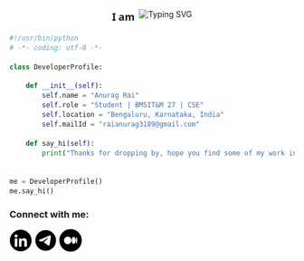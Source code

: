 <div style="display:flex;align-items:center;justify-content:center;gap:8px;flex-wrap:wrap;">
  <span style="font:600 18px/1.2 system-ui, -apple-system, Segoe UI, Roboto, 'Helvetica Neue', Arial;">I am</span>
  <img
    src="https://readme-typing-svg.demolab.com?font=Lora&pause=1000&color=010405&width=450&lines=%F0%9D%90%82%F0%9D%90%A1%F0%9D%90%9A%F0%9D%90%A9%F0%9D%90%AD%F0%9D%90%9E%F0%9D%90%AB+%F0%9D%90%8B%F0%9D%90%9E%F0%9D%90%9A%F0%9D%90%9D%40+GDG+on+Campus+BMSIT%26M;%F0%9D%90%96%F0%9D%90%9E%F0%9D%90%9B%F0%9D%90%A6%F0%9D%90%9A%F0%9D%90%AC%F0%9D%90%AD%F0%9D%90%9E%F0%9D%90%AB%40+AR+VR+Hub+BMSIT%26M;an+Android+Developer+;an+AI%26ML+Explorer;a+Cloud+Enthusiast;a+Creative+Tech+Storyteller;an+AR%2FVR+Explorer;and+most+importantly%2C+%F0%9D%90%9A+%F0%9D%90%83%F0%9D%90%AB%F0%9D%90%9E%F0%9D%90%9A%F0%9D%90%A6%F0%9D%90%9E%F0%9D%90%AB"
    alt="Typing SVG"
    style="height:28px;vertical-align:middle"
  />
</div>



```python
#!/usr/bin/python
# -*- coding: utf-8 -*-

class DeveloperProfile:

    def __init__(self):
        self.name = "Anurag Rai"
        self.role = "Student | BMSIT&M 27 | CSE"
        self.location = "Bengaluru, Karnataka, India"
        self.mailId = "raianurag3189@gmail.com"

    def say_hi(self):
        print("Thanks for dropping by, hope you find some of my work interesting.")


me = DeveloperProfile()
me.say_hi()
```

<h3 align="left">Connect with me:</h3>
<p align="left">
<a href="https://www.linkedin.com/in/r-anurag" target="blank"><img align="center" src="./connect-with-me-icons/linkedinIcon.png" alt="r-anurag" height="40" width="40" /></a>
<a href="https://mailto:raianurag3189@gmail.com" target="blank"><img align="center" src="./connect-with-me-icons/mail.png" alt="r-anurag" height="40" width="40" /></a>
<a href="https://medium.com/@raianurag3189" target="blank"><img align="center" src="./connect-with-me-icons/medium.png" alt="r-anurag" height="40" width="40" /></a>
</p>
